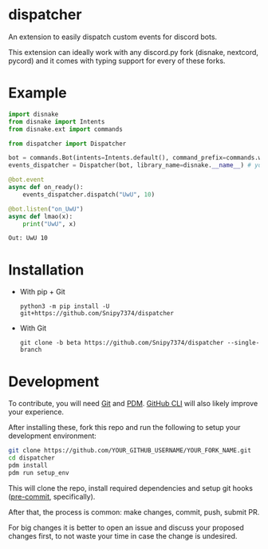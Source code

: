 <!-- SPDX-License-Identifier: MIT -->

# dispatcher

An extension to easily dispatch custom events for discord bots.

This extension can ideally work with any discord.py fork (disnake, nextcord, pycord) and it comes with typing support for every of these forks.

# Example

```py
import disnake
from disnake import Intents
from disnake.ext import commands

from dispatcher import Dispatcher

bot = commands.Bot(intents=Intents.default(), command_prefix=commands.when_mentioned)
events_dispatcher = Dispatcher(bot, library_name=disnake.__name__) # you can also pass "disnake"

@bot.event
async def on_ready():
    events_dispatcher.dispatch("UwU", 10)

@bot.listen("on_UwU")
async def lmao(x):
    print("UwU", x)
```

```
Out: UwU 10
```

# Installation

- With pip + Git

    ```
    python3 -m pip install -U git+https://github.com/Snipy7374/dispatcher
    ```

- With Git

    ```
    git clone -b beta https://github.com/Snipy7374/dispatcher --single-branch
    ```

# Development

To contribute, you will need [Git](https://git-scm.com)
and [PDM](https://pdm.fming.dev/). [GitHub CLI](https://cli.github.com/)
will also likely improve your experience.

After installing these, fork this repo and run the
following to setup your development environment:
```sh
git clone https://github.com/YOUR_GITHUB_USERNAME/YOUR_FORK_NAME.git
cd dispatcher
pdm install
pdm run setup_env
```

This will clone the repo, install required dependencies and
setup git hooks ([pre-commit](https://pre-commit.com/), specifically).

After that, the process is common: make changes, commit, push, submit PR.

For big changes it is better to open an issue and discuss your
proposed changes first, to not waste your time in case the change
is undesired.
